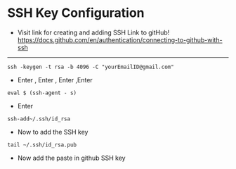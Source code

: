  # SSH Key Configuration
 - Visit link for creating and adding SSH Link to gitHub!
https://docs.github.com/en/authentication/connecting-to-github-with-ssh

***
```
ssh -keygen -t rsa -b 4096 -C "yourEmailID@gmail.com"

```
- Enter , Enter , Enter ,Enter
```
eval $ (ssh-agent - s)
```
- Enter
```
ssh-add~/.ssh/id_rsa
```
-  Now to add the SSH key
```
tail ~/.ssh/id_rsa.pub
``` 

- Now add the paste in github SSH key 


